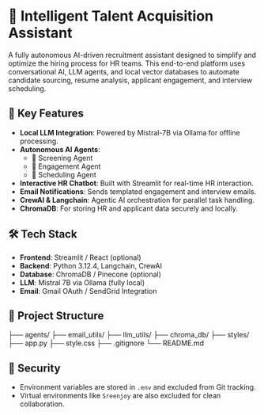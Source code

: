 # 🤖 Intelligent Talent Acquisition Assistant

A fully autonomous AI-driven recruitment assistant designed to simplify and optimize the hiring process for HR teams. This end-to-end platform uses conversational AI, LLM agents, and local vector databases to automate candidate sourcing, resume analysis, applicant engagement, and interview scheduling.

## 🚀 Key Features

- **Local LLM Integration**: Powered by Mistral-7B via Ollama for offline processing.
- **Autonomous AI Agents**:
  - 🧠 Screening Agent
  - 💬 Engagement Agent
  - 📅 Scheduling Agent
- **Interactive HR Chatbot**: Built with Streamlit for real-time HR interaction.
- **Email Notifications**: Sends templated engagement and interview emails.
- **CrewAI & Langchain**: Agentic AI orchestration for parallel task handling.
- **ChromaDB**: For storing HR and applicant data securely and locally.

## 🛠 Tech Stack

- **Frontend**: Streamlit / React (optional)
- **Backend**: Python 3.12.4, Langchain, CrewAI
- **Database**: ChromaDB / Pinecone (optional)
- **LLM**: Mistral 7B via Ollama (fully local)
- **Email**: Gmail OAuth / SendGrid Integration

## 📂 Project Structure

├── agents/ ├── email_utils/ ├── llm_utils/ ├── chroma_db/ ├── styles/ ├── app.py ├── style.css ├── .gitignore └── README.md


## 🔐 Security

- Environment variables are stored in `.env` and excluded from Git tracking.
- Virtual environments like `Sreenjoy` are also excluded for clean collaboration.

